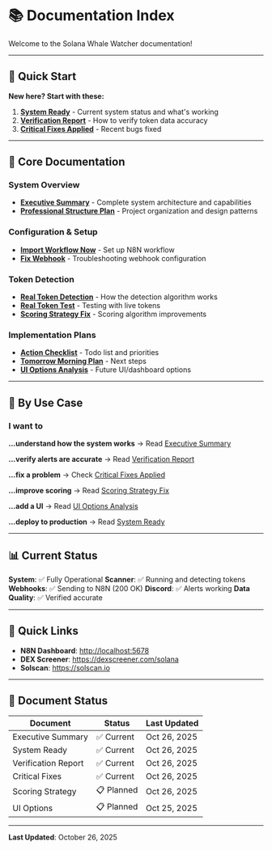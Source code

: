 # 📚 Documentation Index

Welcome to the Solana Whale Watcher documentation!

---

## 🚀 Quick Start

**New here? Start with these:**

1. **[System Ready](./SYSTEM_READY.md)** - Current system status and what's working
2. **[Verification Report](./VERIFICATION_REPORT.md)** - How to verify token data accuracy
3. **[Critical Fixes Applied](./CRITICAL_FIXES_APPLIED.md)** - Recent bugs fixed

---

## 📖 Core Documentation

### System Overview

- **[Executive Summary](./EXECUTIVE_SUMMARY.md)** - Complete system architecture and capabilities
- **[Professional Structure Plan](./PROFESSIONAL_STRUCTURE_PLAN.md)** - Project organization and design patterns

### Configuration & Setup

- **[Import Workflow Now](./IMPORT_WORKFLOW_NOW.md)** - Set up N8N workflow
- **[Fix Webhook](./FIX_WEBHOOK_NOW.md)** - Troubleshooting webhook configuration

### Token Detection

- **[Real Token Detection](./REAL_TOKEN_DETECTION.md)** - How the detection algorithm works
- **[Real Token Test](./REAL_TOKEN_TEST.md)** - Testing with live tokens
- **[Scoring Strategy Fix](./SCORING_STRATEGY_FIX.md)** - Scoring algorithm improvements

### Implementation Plans

- **[Action Checklist](./ACTION_CHECKLIST.md)** - Todo list and priorities
- **[Tomorrow Morning Plan](./TOMORROW_MORNING_PLAN.md)** - Next steps
- **[UI Options Analysis](./UI_OPTIONS_ANALYSIS.md)** - Future UI/dashboard options

---

## 🎯 By Use Case

### I want to

**...understand how the system works**
→ Read [Executive Summary](./EXECUTIVE_SUMMARY.md)

**...verify alerts are accurate**
→ Read [Verification Report](./VERIFICATION_REPORT.md)

**...fix a problem**
→ Check [Critical Fixes Applied](./CRITICAL_FIXES_APPLIED.md)

**...improve scoring**
→ Read [Scoring Strategy Fix](./SCORING_STRATEGY_FIX.md)

**...add a UI**
→ Read [UI Options Analysis](./UI_OPTIONS_ANALYSIS.md)

**...deploy to production**
→ Read [System Ready](./SYSTEM_READY.md)

---

## 📊 Current Status

**System**: ✅ Fully Operational
**Scanner**: ✅ Running and detecting tokens
**Webhooks**: ✅ Sending to N8N (200 OK)
**Discord**: ✅ Alerts working
**Data Quality**: ✅ Verified accurate

---

## 🔗 Quick Links

- **N8N Dashboard**: <http://localhost:5678>
- **DEX Screener**: <https://dexscreener.com/solana>
- **Solscan**: <https://solscan.io>

---

## 📝 Document Status

| Document | Status | Last Updated |
|----------|--------|--------------|
| Executive Summary | ✅ Current | Oct 26, 2025 |
| System Ready | ✅ Current | Oct 26, 2025 |
| Verification Report | ✅ Current | Oct 26, 2025 |
| Critical Fixes | ✅ Current | Oct 26, 2025 |
| Scoring Strategy | 📋 Planned | Oct 26, 2025 |
| UI Options | 📋 Planned | Oct 25, 2025 |

---

**Last Updated**: October 26, 2025

